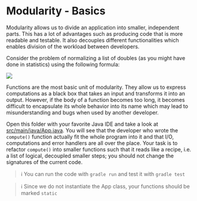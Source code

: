 # Modularity - Basics

Modularity allows us to divide an application into smaller, independent parts. This has a lot of advantages such as producing code that is more readable and testable. It also decouples different functionalities which enables division of the workload between developers.

Consider the problem of normalizing a list of doubles (as you might have done in statistics) using the following formula:

![](latex_normalized.png)



Functions are the most basic unit of modularity. They allow us to express computations as a black box that takes an input and transforms it into an output. However, if the body of a function becomes too long, it becomes difficult to encapsulate its whole behavior into its name which may lead to misunderstanding and bugs when used by another developer.

Open this folder with your favorite Java IDE and take a look at [src/main/java/App.java](src/main/java/App.java). You will see that the developer who wrote the `compute()` function actually fit the whole program into it and that I/O, computations and error handlers are all over the place. Your task is to refactor `compute()` into smaller functions such that it reads like a recipe, i.e. a list of logical, decoupled smaller steps; you should not change the signatures of the current code.

> :information_source: You can run the code with `gradle run` and test it with `gradle test`

> :information_source: Since we do not instantiate the App class, your functions should be marked `static`